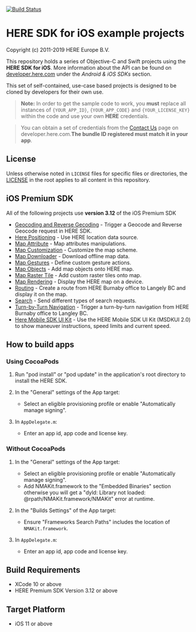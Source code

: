 [![Build Status](https://travis-ci.com/heremaps/here-ios-sdk-examples.svg?branch=master)](https://travis-ci.com/heremaps/here-ios-sdk-examples)

# HERE SDK for iOS example projects

Copyright (c) 2011-2019 HERE Europe B.V.

This repository holds a series of Objective-C and Swift projects using the **HERE SDK for iOS**. More information about the API can be found on [developer.here.com](https://developer.here.com/develop/mobile-sdks) under the *Android & iOS SDKs* section.

This set of self-contained, use-case based projects is designed to be cloned by developers for their own use.

> **Note:** In order to get the sample code to work, you **must** replace all instances of `{YOUR_APP_ID}`, `{YOUR_APP_CODE}` and `{YOUR_LICENSE_KEY}` within the code and use your own **HERE** credentials.

> You can obtain a set of credentials from the [Contact Us](https://developer.here.com/contact-us) page on developer.here.com.**The bundle ID registered must match it in your app**.

## License

Unless otherwise noted in `LICENSE` files for specific files or directories, the [LICENSE](LICENSE) in the root applies to all content in this repository.

## iOS Premium SDK

All of the following projects use **version 3.12** of the iOS Premium SDK

* [Geocoding and Reverse Gecoding](geocoder-and-reverse-geocoder-ios) - Trigger a Geocode and Reverse Geocode request in HERE SDK.
* [Here Positioning](here-positioning-ios) - Use HERE location data source.
* [Map Attribute](map-attribute-ios) - Map attributes manipulations.
* [Map Customization](map-customization-ios) - Customize the map scheme.
* [Map Downloader](map-downloader-ios) - Download offline map data.
* [Map Gestures](map-gestures-ios) - Define custom gesture actions.
* [Map Objects](map-objects-ios) - Add map objects onto HERE map.
* [Map Raster Tile](map-raster-tile-ios) - Add custom raster tiles onto map.
* [Map Rendering](map-rendering-ios) - Display the HERE map on a device.
* [Routing](routing-ios) - Create a route from HERE Burnaby office to Langely BC and display it on the map.
* [Search](search-ios) - Send different types of search requests.
* [Turn-by-Turn Navigation](turn-by-turn-navigation-ios) - Trigger a turn-by-turn navigation from HERE Burnaby office to Langley BC.
* [Here Mobile SDK UI Kit](here-mobile-sdk-ui-kit-swift) - Use the HERE Mobile SDK UI Kit (MSDKUI 2.0) to show maneuver instructions, speed limits and current speed.

## How to build apps

### Using CocoaPods

1. Run "pod install" or "pod update" in the application's root directory to install
   the HERE SDK.

2. In the "General" settings of the App target:
    - Select an eligible provisioning profile or enable "Automatically
      manage signing".

3. In `AppDelegate.m`:
    - Enter an app id, app code and license key.

### Without CocoaPods

1. In the "General" settings of the App target:
    - Select an eligible provisioning profile or enable "Automatically
      manage signing".
    - Add NMAKit.framework to the "Embedded Binaries" section otherwise you
      will get a "dyld: Library not loaded: @rpath/NMAKit.framework/NMAKit"
      error at runtime.

2. In the "Builds Settings" of the App target:
    - Ensure "Frameworks Search Paths" includes the location of
      `NMAKit.framework`.

3. In `AppDelegate.m`:
    - Enter an app id, app code and license key.

## Build Requirements
 
* XCode 10 or above
* HERE Premium SDK Version 3.12 or above

## Target Platform
 
* iOS 11 or above
